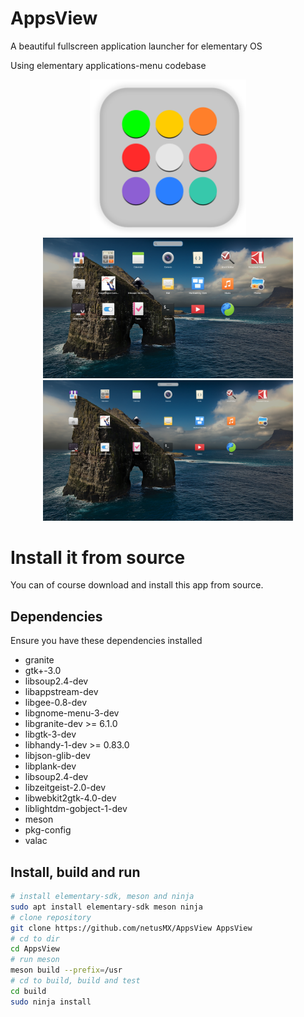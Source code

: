 # AppsView
A beautiful fullscreen application launcher for elementary OS

Using elementary applications-menu codebase

<p align="center">
<img width="250" src="data/icons/com.github.netusMX.AppsView.svg" alt="Logo">
<br>
<img width="400" src="screenshots/small.png" alt="Laptop">
<img width="400" src="screenshots/big.png" alt="Desktop">
</p>

# Install it from source

You can of course download and install this app from source.

## Dependencies

Ensure you have these dependencies installed

* granite
* gtk+-3.0
* libsoup2.4-dev
* libappstream-dev
* libgee-0.8-dev
* libgnome-menu-3-dev
* libgranite-dev >= 6.1.0
* libgtk-3-dev
* libhandy-1-dev >= 0.83.0
* libjson-glib-dev
* libplank-dev
* libsoup2.4-dev
* libzeitgeist-2.0-dev
* libwebkit2gtk-4.0-dev
* liblightdm-gobject-1-dev
* meson
* pkg-config
* valac


## Install, build and run

```bash
# install elementary-sdk, meson and ninja
sudo apt install elementary-sdk meson ninja
# clone repository
git clone https://github.com/netusMX/AppsView AppsView
# cd to dir
cd AppsView
# run meson
meson build --prefix=/usr
# cd to build, build and test
cd build
sudo ninja install
